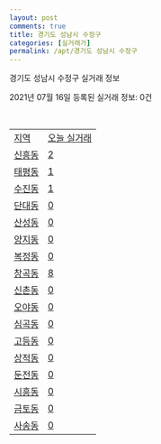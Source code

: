 ```yaml
---
layout: post
comments: true
title: 경기도 성남시 수정구
categories: [실거래가]
permalink: /apt/경기도 성남시 수정구
---
```


경기도 성남시 수정구 실거래 정보

2021년 07월 16일 등록된 실거래 정보: 0건

<script type="text/javascript">
  google.charts.load('current', {'packages':['corechart']});
  google.charts.setOnLoadCallback(drawChart);

  function drawChart() {
    var data = google.visualization.arrayToDataTable([['거래일', '매매', '전월세', '전매'], ['20-07', 46, 297, 5], ['20-08', 101, 525, 1], ['20-09', 86, 302, 2], ['20-10', 99, 257, 2], ['20-11', 119, 192, 8], ['20-12', 133, 210, 19], ['21-01', 96, 266, 7], ['21-02', 59, 296, 7], ['21-03', 55, 298, 3], ['21-04', 56, 222, 1], ['21-05', 64, 326, 2], ['21-06', 46, 243, 5], ['21-07', 4, 55, 0]]);

    var options = {
      title: '최근 1년간 유형별 거래량 추이',
      legend: { position: 'bottom' }
    };

    var chart = new google.visualization.LineChart(document.getElementById('columnchart_material'));
    chart.draw(data, (options));
  }
</script>

<div id="columnchart_material" style="width: 95%; margin-left: -35px"></div>
<br>
<table class="sortable">
  <tr>
    <td><a href="#">지역</a></td>
    <td><a href="#">오늘 실거래</a></td>
  </tr>

  
  <tr class="item">
    <td><a href="경기도 성남시 수정구 신흥동">신흥동</a></td>
    <td><a href="경기도 성남시 수정구 신흥동">2</a></td>
  </tr>
    

  <tr class="item">
    <td><a href="경기도 성남시 수정구 태평동">태평동</a></td>
    <td><a href="경기도 성남시 수정구 태평동">1</a></td>
  </tr>
    

  <tr class="item">
    <td><a href="경기도 성남시 수정구 수진동">수진동</a></td>
    <td><a href="경기도 성남시 수정구 수진동">1</a></td>
  </tr>
    

  <tr class="item">
    <td><a href="경기도 성남시 수정구 단대동">단대동</a></td>
    <td><a href="경기도 성남시 수정구 단대동">0</a></td>
  </tr>
    

  <tr class="item">
    <td><a href="경기도 성남시 수정구 산성동">산성동</a></td>
    <td><a href="경기도 성남시 수정구 산성동">0</a></td>
  </tr>
    

  <tr class="item">
    <td><a href="경기도 성남시 수정구 양지동">양지동</a></td>
    <td><a href="경기도 성남시 수정구 양지동">0</a></td>
  </tr>
    

  <tr class="item">
    <td><a href="경기도 성남시 수정구 복정동">복정동</a></td>
    <td><a href="경기도 성남시 수정구 복정동">0</a></td>
  </tr>
    

  <tr class="item">
    <td><a href="경기도 성남시 수정구 창곡동">창곡동</a></td>
    <td><a href="경기도 성남시 수정구 창곡동">8</a></td>
  </tr>
    

  <tr class="item">
    <td><a href="경기도 성남시 수정구 신촌동">신촌동</a></td>
    <td><a href="경기도 성남시 수정구 신촌동">0</a></td>
  </tr>
    

  <tr class="item">
    <td><a href="경기도 성남시 수정구 오야동">오야동</a></td>
    <td><a href="경기도 성남시 수정구 오야동">0</a></td>
  </tr>
    

  <tr class="item">
    <td><a href="경기도 성남시 수정구 심곡동">심곡동</a></td>
    <td><a href="경기도 성남시 수정구 심곡동">0</a></td>
  </tr>
    

  <tr class="item">
    <td><a href="경기도 성남시 수정구 고등동">고등동</a></td>
    <td><a href="경기도 성남시 수정구 고등동">0</a></td>
  </tr>
    

  <tr class="item">
    <td><a href="경기도 성남시 수정구 상적동">상적동</a></td>
    <td><a href="경기도 성남시 수정구 상적동">0</a></td>
  </tr>
    

  <tr class="item">
    <td><a href="경기도 성남시 수정구 둔전동">둔전동</a></td>
    <td><a href="경기도 성남시 수정구 둔전동">0</a></td>
  </tr>
    

  <tr class="item">
    <td><a href="경기도 성남시 수정구 시흥동">시흥동</a></td>
    <td><a href="경기도 성남시 수정구 시흥동">0</a></td>
  </tr>
    

  <tr class="item">
    <td><a href="경기도 성남시 수정구 금토동">금토동</a></td>
    <td><a href="경기도 성남시 수정구 금토동">0</a></td>
  </tr>
    

  <tr class="item">
    <td><a href="경기도 성남시 수정구 사송동">사송동</a></td>
    <td><a href="경기도 성남시 수정구 사송동">0</a></td>
  </tr>
    


</table>


    